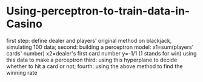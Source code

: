 # Using-perceptron-to-train-data-in-Casino
first step: define dealer and players' original method on blackjack, simulating 100 data; second: building a perceptron model: x1=sum(players' cards' number) x2=dealer's first card number y=-1/1 (1 stands for win) using this data to make a perceptron third: using this hyperplane to decide whether to hit a card or not; fourth: using the above method to find the winning rate
